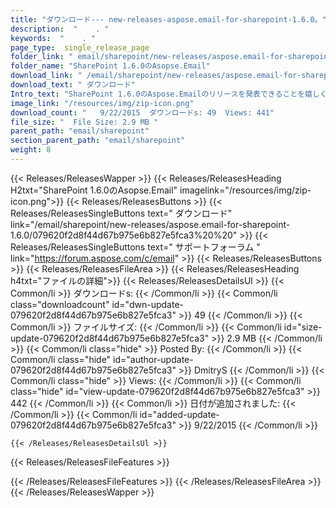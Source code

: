 ```yaml
---
title: "ダウンロード--- new-releases-aspose.email-for-sharepoint-1.6.0。" 
description:  "    . " 
keywords:  "    . " 
page_type:  single_release_page
folder_link: " email/sharepoint/new-releases/aspose.email-for-sharepoint-1.6.0/"
folder_name: "SharePoint 1.6.0のAsopse.Email"
download_link: " /email/sharepoint/new-releases/aspose.email-for-sharepoint-1.6.0/079620f2d8f44d67b975e6b827e5fca3"
download_text: " ダウンロード"
Intro_text: "SharePoint 1.6.0のAspose.Emailのリリースを発表できることを嬉しく思います。 thi ..."
image_link: "/resources/img/zip-icon.png"
download_count: "   9/22/2015  ダウンロードs: 49  Views: 441"
file_size: "  File Size: 2.9 MB "
parent_path: "email/sharepoint"
section_parent_path: "email/sharepoint"
weight: 8
---
```


{{< Releases/ReleasesWapper >}}
  {{< Releases/ReleasesHeading H2txt="SharePoint 1.6.0のAsopse.Email" imagelink="/resources/img/zip-icon.png">}}
  {{< Releases/ReleasesButtons >}}
    {{< Releases/ReleasesSingleButtons text=" ダウンロード" link="/email/sharepoint/new-releases/aspose.email-for-sharepoint-1.6.0/079620f2d8f44d67b975e6b827e5fca3%20%20" >}}
    {{< Releases/ReleasesSingleButtons text=" サポートフォーラム " link="https://forum.aspose.com/c/email" >}}
  {{< Releases/ReleasesButtons >}}
  {{< Releases/ReleasesFileArea >}}
    {{< Releases/ReleasesHeading h4txt="ファイルの詳細">}}
    {{< Releases/ReleasesDetailsUl >}}
            {{< Common/li  >}} ダウンロードs: {{< /Common/li >}} 
      {{< Common/li class="downloadcount" id="dwn-update-079620f2d8f44d67b975e6b827e5fca3" >}} 49 {{< /Common/li >}} 
      {{< Common/li  >}} ファイルサイズ: {{< /Common/li >}} 
      {{< Common/li id="size-update-079620f2d8f44d67b975e6b827e5fca3" >}} 2.9 MB {{< /Common/li >}} 
      {{< Common/li  class="hide" >}} Posted By: {{< /Common/li >}} 
      {{< Common/li class="hide" id="author-update-079620f2d8f44d67b975e6b827e5fca3" >}} DmitryS {{< /Common/li >}} 
      {{< Common/li class="hide"  >}} Views: {{< /Common/li >}} 
      {{< Common/li class="hide" id="view-update-079620f2d8f44d67b975e6b827e5fca3" >}} 442 {{< /Common/li >}} 
      {{< Common/li  >}} 日付が追加されました: {{< /Common/li >}} 
      {{< Common/li id="added-update-079620f2d8f44d67b975e6b827e5fca3" >}} 9/22/2015 {{< /Common/li >}} 

    {{< /Releases/ReleasesDetailsUl >}}

  {{< Releases/ReleasesFileFeatures >}}
      
  {{< /Releases/ReleasesFileFeatures >}}
 {{< /Releases/ReleasesFileArea >}}
{{< /Releases/ReleasesWapper >}}


